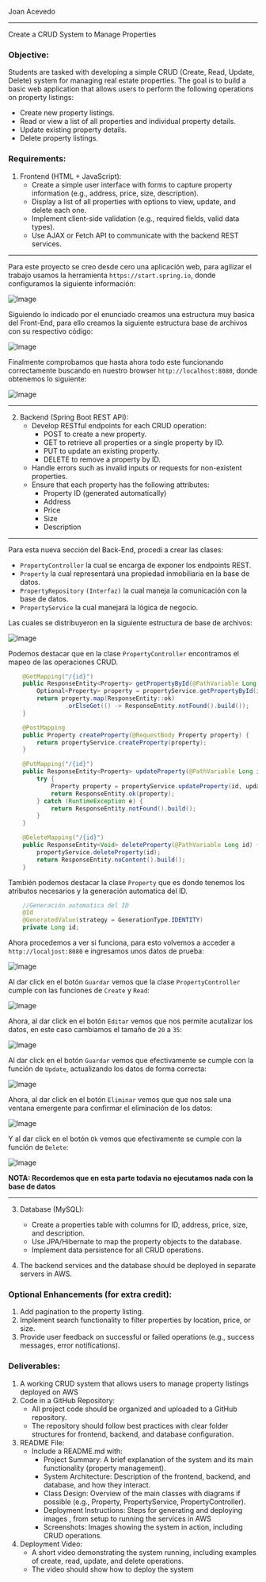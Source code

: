 Joan Acevedo

---
Create a CRUD System to Manage Properties

### Objective:

Students are tasked with developing a simple CRUD (Create, Read, Update, Delete) system for managing real estate properties. The goal is to build a basic web application that allows users to perform the following operations on property listings:

- Create new property listings.
- Read or view a list of all properties and individual property details.
- Update existing property details.
- Delete property listings.
      
### Requirements:

1.	Frontend (HTML + JavaScript):
      -	Create a simple user interface with forms to capture property information (e.g., address, price, size, description).
      -	Display a list of all properties with options to view, update, and delete each one.
      -	Implement client-side validation (e.g., required fields, valid data types).
      -	Use AJAX or Fetch API to communicate with the backend REST services.

---
      
Para este proyecto se creo desde cero una aplicación web, para agilizar el trabajo usamos la herramienta `https://start.spring.io`, donde configuramos la siguiente información:

![Image](https://github.com/user-attachments/assets/3ec776fa-6f4e-4bba-a656-e78cdcaaa88e)

Siguiendo lo indicado por el enunciado creamos una estructura muy basica del Front-End, para ello creamos la siguiente estructura base de archivos con su respectivo código:

![Image](https://github.com/user-attachments/assets/d06daab5-a7eb-463a-af10-d83c4e6a5797)

Finalmente comprobamos que hasta ahora todo este funcionando correctamente buscando en nuestro browser `http://localhost:8080`, donde obtenemos lo siguiente:

![Image](https://github.com/user-attachments/assets/194be1b8-857e-4359-b619-83116ae42f0a)

---

2.	Backend (Spring Boot REST API):
      -	Develop RESTful endpoints for each CRUD operation:
        - POST to create a new property.
        - GET to retrieve all properties or a single property by ID.
        - PUT to update an existing property.
        - DELETE to remove a property by ID.
      -	Handle errors such as invalid inputs or requests for non-existent properties.
      -	Ensure that each property has the following attributes:
        - Property ID (generated automatically)
        - Address
        - Price
        - Size
        - Description
      
---

Para esta nueva sección del Back-End, procedi a crear las clases:

- `PropertyController` la cual se encarga de exponer los endpoints REST.
- `Property` la cual representará una propiedad inmobiliaria en la base de datos.
- `PropertyRepository` `(Interfaz)` la cual maneja la comunicación con la base de datos.
- `PropertyService` la cual manejará la lógica de negocio.

Las cuales se distribuyeron en la siguiente estructura de base de archivos:

![Image](https://github.com/user-attachments/assets/c54305f5-8f5f-47a6-954f-617be7dcc0fe)

Podemos destacar que en la clase `PropertyController` encontramos el mapeo de las operaciones CRUD.

```java
    @GetMapping("/{id}")
    public ResponseEntity<Property> getPropertyById(@PathVariable Long id) {
        Optional<Property> property = propertyService.getPropertyById(id);
        return property.map(ResponseEntity::ok)
                .orElseGet(() -> ResponseEntity.notFound().build());
    }

    @PostMapping
    public Property createProperty(@RequestBody Property property) {
        return propertyService.createProperty(property);
    }

    @PutMapping("/{id}")
    public ResponseEntity<Property> updateProperty(@PathVariable Long id, @RequestBody Property updatedProperty) {
        try {
            Property property = propertyService.updateProperty(id, updatedProperty);
            return ResponseEntity.ok(property);
        } catch (RuntimeException e) {
            return ResponseEntity.notFound().build();
        }
    }

    @DeleteMapping("/{id}")
    public ResponseEntity<Void> deleteProperty(@PathVariable Long id) {
        propertyService.deleteProperty(id);
        return ResponseEntity.noContent().build();
    }
```

También podemos destacar la clase `Property` que es donde tenemos los atributos necesarios y la generación automatica del ID.

```java
    //Generación automatica del ID
    @Id
    @GeneratedValue(strategy = GenerationType.IDENTITY)
    private Long id;
```

Ahora procedemos a ver si funciona, para esto volvemos a acceder a `http://localjost:8080` e ingresamos unos datos de prueba:

![Image](https://github.com/user-attachments/assets/8e4bdea5-444c-4ba0-9eda-123b74b4c062)

Al dar click en el botón `Guardar` vemos que la clase `PropertyController` cumple con las funciones de `Create` y `Read`:

![Image](https://github.com/user-attachments/assets/624009d2-b2ce-4f73-9cf5-dc601859c883)

Ahora, al dar click en el botón `Editar` vemos que nos permite acutalizar los datos, en este caso cambiamos el tamaño de `20` a `35`:

![Image](https://github.com/user-attachments/assets/a1d7ea82-ad58-40a0-b8f5-54237ed859f0)

Al dar click en el botón `Guardar` vemos que efectivamente se cumple con la función de `Update`, actualizando los datos de forma correcta:

![Image](https://github.com/user-attachments/assets/375caf97-ab65-49d1-a995-3ee3c57749e4)

Ahora, al dar click en el botón `Eliminar` vemos que que nos sale una ventana emergente para confirmar el eliminación de los datos:

![Image](https://github.com/user-attachments/assets/58421266-f044-41bc-9410-f40869bf0493)

Y al dar click en el botón `Ok`  vemos que efectivamente se cumple con la función de `Delete`:

![Image](https://github.com/user-attachments/assets/194be1b8-857e-4359-b619-83116ae42f0a)

**NOTA: Recordemos que en esta parte todavia no ejecutamos nada con la base de datos**

---

3.	Database (MySQL):
      -	Create a properties table with columns for ID, address, price, size, and description.
      -	Use JPA/Hibernate to map the property objects to the database.
      -	Implement data persistence for all CRUD operations.

4.	The backend services and the database should be deployed in separate servers in AWS.
      
### Optional Enhancements (for extra credit):

1.	Add pagination to the property listing.
2.	Implement search functionality to filter properties by location, price, or size.
3.	Provide user feedback on successful or failed operations (e.g., success messages, error notifications).
      
### Deliverables:

1.	A working CRUD system that allows users to manage property listings deployed on AWS
2.	Code in a GitHub Repository:
      -	All project code should be organized and uploaded to a GitHub repository.
      -	The repository should follow best practices with clear folder structures for frontend, backend, and database configuration.
3.	README File:
      -	Include a README.md with:
        - Project Summary: A brief explanation of the system and its main functionality (property management).
        - System Architecture: Description of the frontend, backend, and database, and how they interact.
        - Class Design: Overview of the main classes with diagrams if possible (e.g., Property, PropertyService, PropertyController).
        - Deployment Instructions: Steps for generating and deploying images , from setup to running the services in AWS
        - Screenshots: Images showing the system in action, including CRUD operations.
4.	Deployment Video:
      -	A short video demonstrating the system running, including examples of create, read, update, and delete operations.
      -	The video should show how to deploy the system
